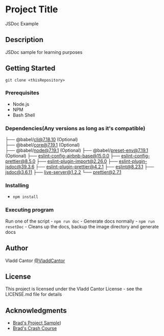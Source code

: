 # Project Title

JSDoc Example

## Description

JSDoc sample for learning purposes 

## Getting Started

`git clone <thisRepository>`

### Prerequisites

- Node.js
- NPM
- Bash Shell

### Dependencies(Any versions as long as it's compatible)

├── @babel/cli@7.18.10 (Optional)                            
├── @babel/core@7.19.1 (Optional)                      
├── @babel/node@7.19.1 (Optional)
├── @babel/preset-env@7.19.1 (Optional)
├── eslint-config-airbnb-base@15.0.0
├── eslint-config-prettier@8.5.0
├── eslint-plugin-import@2.26.0
├── eslint-plugin-jsdoc@39.3.6
├── eslint-plugin-prettier@4.2.1
├── eslint@8.23.1
├── jsdoc@3.6.11
├── live-server@1.2.2
└── prettier@2.7.1

### Installing

* `npm install`

### Executing program

Run one of the script
    - `npm run doc` - Generate docs normally 
    - `npm run resetDoc` - Cleans up the docs, backup the image directory and generate docs

## Author

Vladd Cantor
[@VladdCantor](https://example.com)

## License

This project is licensed under the Vladd Cantor License - see the LICENSE.md file for details

## Acknowledgments

* [Brad's Project Sample](https://github.com/lyhd/jsdoc-crash-course))
* [Brad's Crash Course](https://youtube.com/watch?v=YK-GurROGIg)